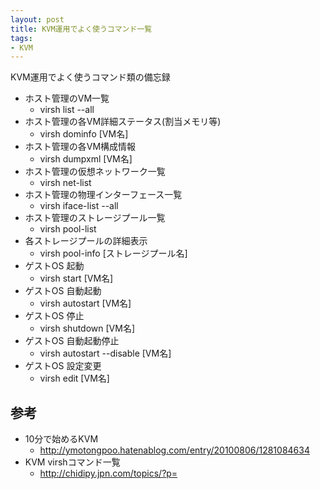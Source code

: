 ```yaml
---
layout: post
title: KVM運用でよく使うコマンド一覧
tags: 
- KVM
---
```

KVM運用でよく使うコマンド類の備忘録
  
<!-- more -->

- ホスト管理のVM一覧 
  -  virsh list --all
- ホスト管理の各VM詳細ステータス(割当メモリ等)
  - virsh dominfo [VM名]
- ホスト管理の各VM構成情報
  - virsh dumpxml [VM名]
- ホスト管理の仮想ネットワーク一覧
  - virsh net-list
- ホスト管理の物理インターフェース一覧
  - virsh iface-list --all
- ホスト管理のストレージプール一覧
  -  virsh  pool-list
- 各ストレージプールの詳細表示
  - virsh  pool-info [ストレージプール名]
- ゲストOS 起動
  - virsh start [VM名]
- ゲストOS 自動起動
  - virsh autostart [VM名]
- ゲストOS 停止
  - virsh shutdown [VM名]
- ゲストOS 自動起動停止
  - virsh autostart --disable [VM名]
- ゲストOS 設定変更
  - virsh edit [VM名]


## 参考
- 10分で始めるKVM
  - http://ymotongpoo.hatenablog.com/entry/20100806/1281084634
- KVM virshコマンド一覧
  - http://chidipy.jpn.com/topics/?p=
